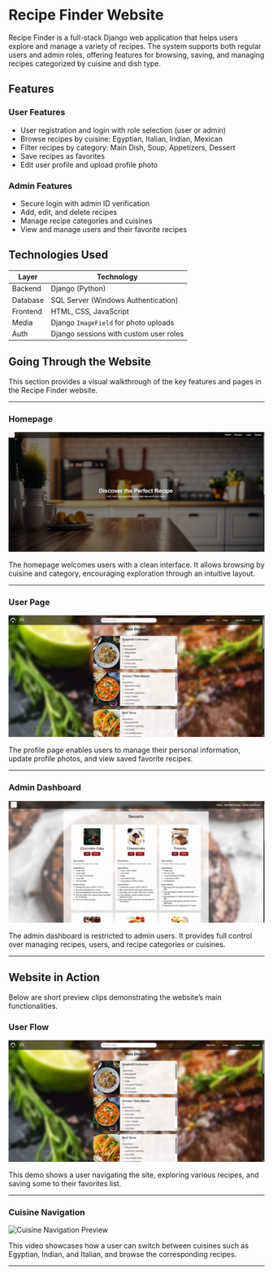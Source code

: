 # Recipe Finder Website

Recipe Finder is a full-stack Django web application that helps users explore and manage a variety of recipes. The system supports both regular users and admin roles, offering features for browsing, saving, and managing recipes categorized by cuisine and dish type.

## Features

### User Features
- User registration and login with role selection (user or admin)
- Browse recipes by cuisine: Egyptian, Italian, Indian, Mexican
- Filter recipes by category: Main Dish, Soup, Appetizers, Dessert
- Save recipes as favorites
- Edit user profile and upload profile photo

### Admin Features
- Secure login with admin ID verification
- Add, edit, and delete recipes
- Manage recipe categories and cuisines
- View and manage users and their favorite recipes

## Technologies Used

| Layer     | Technology                      |
|-----------|----------------------------------|
| Backend   | Django (Python)                 |
| Database  | SQL Server (Windows Authentication) |
| Frontend  | HTML, CSS, JavaScript          |
| Media     | Django `ImageField` for photo uploads |
| Auth      | Django sessions with custom user roles |

## Going Through the Website

This section provides a visual walkthrough of the key features and pages in the Recipe Finder website.

---

### Homepage
![Homepage](screenshots/Home.png)

The homepage welcomes users with a clean interface. It allows browsing by cuisine and category, encouraging exploration through an intuitive layout.

---

### User Page
![User Profile](screenshots/User.png)

The profile page enables users to manage their personal information, update profile photos, and view saved favorite recipes.

---

### Admin Dashboard
![Admin Dashboard](screenshots/Admin.png)

The admin dashboard is restricted to admin users. It provides full control over managing recipes, users, and recipe categories or cuisines.

---

## Website in Action

Below are short preview clips demonstrating the website’s main functionalities.

### User Flow
[![User Flow Preview](screenshots/User.png)](screenshots/user.mp4)

This demo shows a user navigating the site, exploring various recipes, and saving some to their favorites list.

---

### Cuisine Navigation
![Cuisine Navigation Preview](screenshots/Cuisines.gif)

This video showcases how a user can switch between cuisines such as Egyptian, Indian, and Italian, and browse the corresponding recipes.

---






